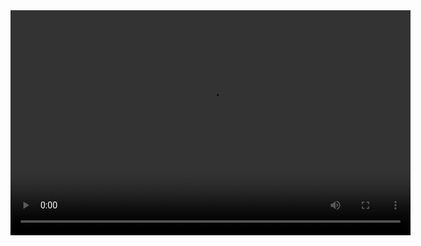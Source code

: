 <video controls width="640" height="360">
  <source src="系统介绍.mp4?version=1.0" type="video/mp4">
  Your browser does not support the video tag.
</video>